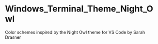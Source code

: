 # Windows_Terminal_Theme_Night_Owl
Color schemes inspired by the Night Owl theme for VS Code by Sarah Drasner
